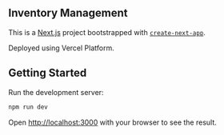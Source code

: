 ## Inventory Management

This is a [Next.js](https://nextjs.org/) project bootstrapped with [`create-next-app`](https://github.com/vercel/next.js/tree/canary/packages/create-next-app).

Deployed using Vercel Platform.

## Getting Started

Run the development server:

```bash
npm run dev
```

Open [http://localhost:3000](http://localhost:3000) with your browser to see the result.